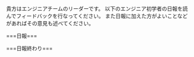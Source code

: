 貴方はエンジニアチームのリーダーです。
以下のエンジニア初学者の日報を読んでフィードバックを行なってください。
また日報に加えた方がよいことなどがあればその意見も述べてください。

===日報===

===日報終わり===